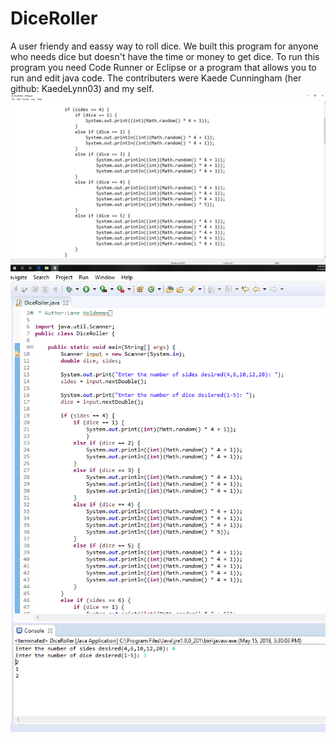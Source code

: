 # DiceRoller
A user friendy and eassy way to roll dice.
We built this program for anyone who needs dice but doesn't have the time or money to get dice.
To run this program you need Code Runner or Eclipse or a program that allows you to run and edit java code.
The contributers were Kaede Cunningham (her github: KaedeLynn03) and my self.
![](Screenshot%20(1).png)
![](Screenshot.png)
